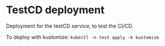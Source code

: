 # TestCD deployment

Deployment for the testCD service, to test the CI/CD.

To deploy with kustomize:
```kubectl -n test apply -k kustomize```
